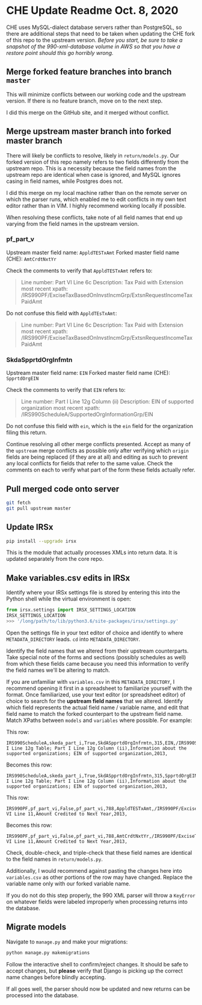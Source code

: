 # CHE Update Readme Oct. 8, 2020

CHE uses MySQL-dialect database servers rather than PostgreSQL, so there are additional steps that need to be taken when updating the CHE fork of this repo to the upstream version.
*Before you start, be sure to take a snapshot of the 990-xml-database volume in AWS so that you have a restore point should this go horribly wrong.*

## Merge forked feature branches into branch `master`
This will minimize conflicts between our working code and the upstream version. If there is no feature branch, move on to the next step.

I did this merge on the GitHub site, and it merged without conflict.

## Merge upstream master branch into forked master branch
There will likely be conflicts to resolve, likely in `return/models.py`. Our forked version of this repo namely refers to two fields differently from the upstream repo. This is a necessity because the field names from the upstream repo are identical when case is ignored, and MySQL ignores casing in field names, while Postgres does not.

I did this merge on my local machine rather than on the remote server on which the parser runs, which enabled me to edit conflicts in my own text editor rather than in VIM. I highly recommend working locally if possible.

When resolving these conflicts, take note of all field names that end up varying from the field names in the upstream version.

### pf_part_v
Upstream master field name: `AppldTESTxAmt`
Forked master field name (CHE): `AmtCrdtNxtYr`

Check the comments to verify that `AppldTESTxAmt` refers to:
>Line number: Part VI Line 6c  Description: Tax Paid with Extension  most recent xpath: /IRS990PF/ExciseTaxBasedOnInvstIncmGrp/ExtsnRequestIncomeTaxPaidAmt

Do not confuse this field with `AppldTEsTxAmt`:
>Line number: Part VI Line 6c  Description: Tax Paid with Extension  most recent xpath: /IRS990PF/ExciseTaxBasedOnInvstIncmGrp/ExtsnRequestIncomeTaxPaidAmt

### SkdaSpprtdOrgInfmtn
Upstream master field name: `EIN`
Forked master field name (CHE): `SpprtdOrgEIN`

Check the comments to verify that `EIN` refers to:
>Line number:  Part I Line 12g Column (ii)  Description:  EIN of supported organization  most recent xpath: /IRS990ScheduleA/SupportedOrgInformationGrp/EIN

Do not confuse this field with `ein`, which is the `ein` field for the organization filing this return.

Continue resolving all other merge conflicts presented. Accept as many of the `upstream` merge conflicts as possible only after verifying which `origin` fields are being replaced (if they are at all) and editing as such to prevent any local conflicts for fields that refer to the same value. Check the comments on each to verify what part of the form these fields actually refer.

## Pull merged code onto server
```sh
git fetch
git pull upstream master
```

## Update IRSx
```sh
pip install --upgrade irsx
```
This is the module that actually processes XMLs into return data. It is updated separately from the core repo.

## Make variables.csv edits in IRSx
Identify where your IRSx settings file is stored by entering this into the Python shell while the virtual environment is open:
```python
from irsx.settings import IRSX_SETTINGS_LOCATION
IRSX_SETTINGS_LOCATION
>>> '/long/path/to/lib/python3.6/site-packages/irsx/settings.py'
```

Open the settings file in your text editor of choice and identify to where `METADATA_DIRECTORY` leads. `cd` into `METADATA_DIRECTORY`.

Identify the field names that we altered from their upstream counterparts. Take special note of the forms and sections (possibly schedules as well) from which these fields came because you need this information to verify the field names we'll be altering to match.

If you are unfamiliar with `variables.csv` in this `METADATA_DIRECTORY`, I recommend opening it first in a spreadsheet to familiarize yourself with the format. Once familiarized, use your text editor (or spreadsheet editor) of choice to search for the **upstream field names** that we altered. Identify which field represents the actual field name / variable name, and edit that field name to match the forked counterpart to the upstream field name. Match XPaths between `models` and `variables` where possible. For example:

This row:

```csv
IRS990ScheduleA,skeda_part_i,True,SkdASpprtdOrgInfrmtn,315,EIN,/IRS990ScheduleA/SupportedOrgInformationGrp/EIN,EINType,String(length=9),Part I Line 12g Table; Part I Line 12g Column (ii),Information about the supported organizations; EIN of supported organization,2013,
```

Becomes this row:

```csv
IRS990ScheduleA,skeda_part_i,True,SkdASpprtdOrgInfrmtn,315,SpprtdOrgEIN,/IRS990ScheduleA/SupportedOrgInformationGrp/EIN,EINType,String(length=9),Part I Line 12g Table; Part I Line 12g Column (ii),Information about the supported organizations; EIN of supported organization,2013,

```

This row:
```csv
IRS990PF,pf_part_vi,False,pf_part_vi,788,AppldTESTxAmt,/IRS990PF/ExciseTaxBasedOnInvstIncmGrp/AppliedToESTaxAmt,USAmountNNType,BigInteger,Part VI Line 11,Amount Credited to Next Year,2013,
```

Becomes this row:
```csv
IRS990PF,pf_part_vi,False,pf_part_vi,788,AmtCrdtNxtYr,/IRS990PF/ExciseTaxBasedOnInvstIncmGrp/AppliedToESTaxAmt,USAmountNNType,BigInteger,Part VI Line 11,Amount Credited to Next Year,2013,
```

Check, double-check, and triple-check that these field names are identical to the field names in `return/models.py`.

Additionally, I would recommend against pasting the changes here into `variables.csv` as other portions of the row may have changed. Replace the variable name only with our forked variable name.

If you do not do this step properly, the 990 XML parser will throw a `KeyError` on whatever fields were labeled improperly when processing returns into the database.


## Migrate models
Navigate to `manage.py` and make your migrations:
```sh
python manage.py makemigrations
```

Follow the interactive shell to confirm/reject changes. It should be safe to accept changes, but **please** verify that Django is picking up the correct name changes before blindly accepting.

If all goes well, the parser should now be updated and new returns can be processed into the database.
